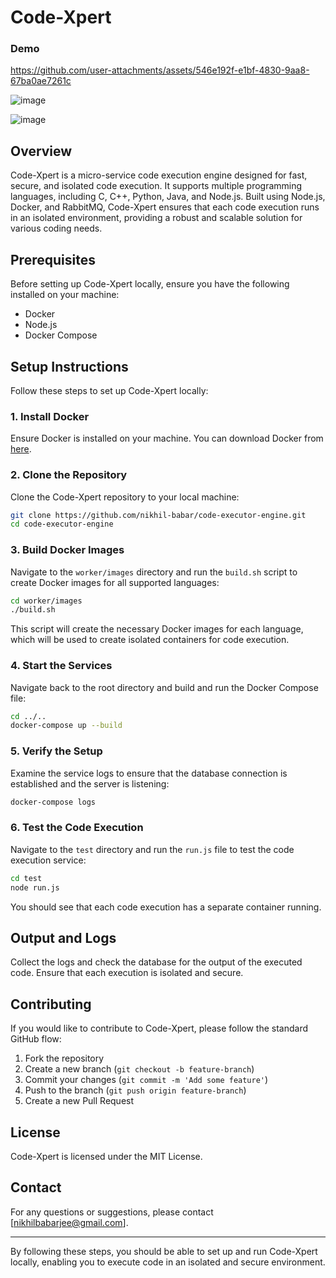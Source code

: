 # Code-Xpert

### Demo

https://github.com/user-attachments/assets/546e192f-e1bf-4830-9aa8-67ba0ae7261c

![image](https://github.com/user-attachments/assets/bb8547cc-585f-418e-93f0-06f8aefa0995)

![image](https://github.com/user-attachments/assets/ee52dabb-94f4-4928-9ce8-e1693aa4f5ca)


## Overview

Code-Xpert is a micro-service code execution engine designed for fast, secure, and isolated code execution. It supports multiple programming languages, including C, C++, Python, Java, and Node.js. Built using Node.js, Docker, and RabbitMQ, Code-Xpert ensures that each code execution runs in an isolated environment, providing a robust and scalable solution for various coding needs.


## Prerequisites

Before setting up Code-Xpert locally, ensure you have the following installed on your machine:

- Docker
- Node.js
- Docker Compose


## Setup Instructions

Follow these steps to set up Code-Xpert locally:

### 1. Install Docker

Ensure Docker is installed on your machine. You can download Docker from [here](https://www.docker.com/get-started).

### 2. Clone the Repository

Clone the Code-Xpert repository to your local machine:

```bash
git clone https://github.com/nikhil-babar/code-executor-engine.git
cd code-executor-engine
```

### 3. Build Docker Images

Navigate to the `worker/images` directory and run the `build.sh` script to create Docker images for all supported languages:

```bash
cd worker/images
./build.sh
```

This script will create the necessary Docker images for each language, which will be used to create isolated containers for code execution.

### 4. Start the Services

Navigate back to the root directory and build and run the Docker Compose file:

```bash
cd ../..
docker-compose up --build
```

### 5. Verify the Setup

Examine the service logs to ensure that the database connection is established and the server is listening:

```bash
docker-compose logs
```

### 6. Test the Code Execution

Navigate to the `test` directory and run the `run.js` file to test the code execution service:

```bash
cd test
node run.js
```

You should see that each code execution has a separate container running.


## Output and Logs

Collect the logs and check the database for the output of the executed code. Ensure that each execution is isolated and secure.


## Contributing

If you would like to contribute to Code-Xpert, please follow the standard GitHub flow:

1. Fork the repository
2. Create a new branch (`git checkout -b feature-branch`)
3. Commit your changes (`git commit -m 'Add some feature'`)
4. Push to the branch (`git push origin feature-branch`)
5. Create a new Pull Request


## License

Code-Xpert is licensed under the MIT License.

## Contact

For any questions or suggestions, please contact [nikhilbabarjee@gmail.com].

---

By following these steps, you should be able to set up and run Code-Xpert locally, enabling you to execute code in an isolated and secure environment.
